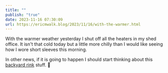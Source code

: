 ```yaml
---
title: ""
publish: "true"
date: 2023-11-16 07:30:09
url: https://ericmwalk.blog/2023/11/16/with-the-warmer.html
---
```

With the warmer weather yesterday I shut off all the heaters in my shed office. It isn't that cold today but a little more chilly than I would like seeing how I wore short sleeves this morning.

In other news, if it is going to happen I should start thinking about this [backyard rink](https://ericmwalk.blog/categories/backyard-rink/) stuff. 🤔